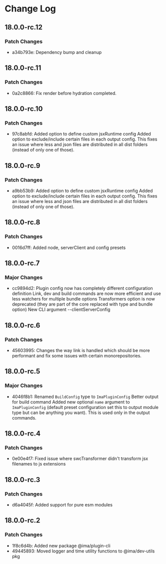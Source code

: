# Change Log

## 18.0.0-rc.12

### Patch Changes

- a34b793e: Dependency bump and cleanup

## 18.0.0-rc.11

### Patch Changes

- 0a2c8866: Fix render before hydration completed.

## 18.0.0-rc.10

### Patch Changes

- 97c8abfd: Added option to define custom jsxRuntime config
  Added option to exclude/include certain files in each output config. This fixes an issue where less and json files are distributed in all dist folders (instead of only one of those).

## 18.0.0-rc.9

### Patch Changes

- a9bb53b9: Added option to define custom jsxRuntime config
  Added option to exclude/include certain files in each output config. This fixes an issue where less and json files are distributed in all dist folders (instead of only one of those).

## 18.0.0-rc.8

### Patch Changes

- 0016d7ff: Added node, serverClient and config presets

## 18.0.0-rc.7

### Major Changes

- cc9894d2: Plugin config now has completely different configuration definition
  Link, dev and build commands are now more efficient and use less watchers for multiple bundle options
  Transformers option is now deprecated (they are part of the core replaced with type and bundle option)
  New CLI argument --clientServerConfig

## 18.0.0-rc.6

### Patch Changes

- 45603995: Changes the way link is handled which should be more performant and fix some issues with certain monorepositories.

## 18.0.0-rc.5

### Major Changes

- 4046f8b1: Renamed `BuildConfig` type to `ImaPluginConfig`
  Better output for build command
  Added new optional `name` argument to `ImaPluginConfig` (default preset configuration set this to output module type but can be anything you want). This is used only in the output commands.

## 18.0.0-rc.4

### Patch Changes

- 0e00e4f7: Fixed issue where swcTransformer didn't transform jsx filenames to js extensions

## 18.0.0-rc.3

### Patch Changes

- d6a4045f: Added support for pure esm modules

## 18.0.0-rc.2

### Patch Changes

- 1f8c6d4b: Added new package @ima/plugin-cli
- 49445893: Moved logger and time utility functions to @ima/dev-utils pkg
